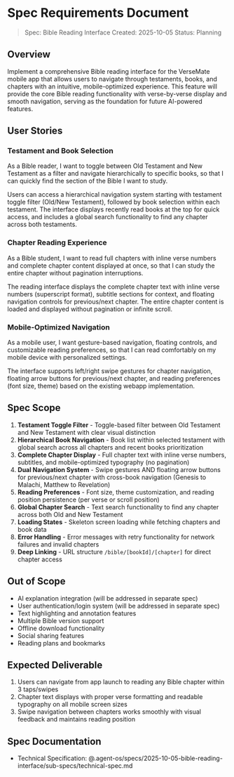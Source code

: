 # Spec Requirements Document

> Spec: Bible Reading Interface
> Created: 2025-10-05
> Status: Planning

## Overview

Implement a comprehensive Bible reading interface for the VerseMate mobile app that allows users to navigate through testaments, books, and chapters with an intuitive, mobile-optimized experience. This feature will provide the core Bible reading functionality with verse-by-verse display and smooth navigation, serving as the foundation for future AI-powered features.

## User Stories

### Testament and Book Selection

As a Bible reader, I want to toggle between Old Testament and New Testament as a filter and navigate hierarchically to specific books, so that I can quickly find the section of the Bible I want to study.

Users can access a hierarchical navigation system starting with testament toggle filter (Old/New Testament), followed by book selection within each testament. The interface displays recently read books at the top for quick access, and includes a global search functionality to find any chapter across both testaments.

### Chapter Reading Experience

As a Bible student, I want to read full chapters with inline verse numbers and complete chapter content displayed at once, so that I can study the entire chapter without pagination interruptions.

The reading interface displays the complete chapter text with inline verse numbers (superscript format), subtitle sections for context, and floating navigation controls for previous/next chapter. The entire chapter content is loaded and displayed without pagination or infinite scroll.

### Mobile-Optimized Navigation

As a mobile user, I want gesture-based navigation, floating controls, and customizable reading preferences, so that I can read comfortably on my mobile device with personalized settings.

The interface supports left/right swipe gestures for chapter navigation, floating arrow buttons for previous/next chapter, and reading preferences (font size, theme) based on the existing webapp implementation.

## Spec Scope

1. **Testament Toggle Filter** - Toggle-based filter between Old Testament and New Testament with clear visual distinction
2. **Hierarchical Book Navigation** - Book list within selected testament with global search across all chapters and recent books prioritization
3. **Complete Chapter Display** - Full chapter text with inline verse numbers, subtitles, and mobile-optimized typography (no pagination)
4. **Dual Navigation System** - Swipe gestures AND floating arrow buttons for previous/next chapter with cross-book navigation (Genesis to Malachi, Matthew to Revelation)
5. **Reading Preferences** - Font size, theme customization, and reading position persistence (per verse or scroll position)
6. **Global Chapter Search** - Text search functionality to find any chapter across both Old and New Testament
7. **Loading States** - Skeleton screen loading while fetching chapters and book data
8. **Error Handling** - Error messages with retry functionality for network failures and invalid chapters
9. **Deep Linking** - URL structure `/bible/[bookId]/[chapter]` for direct chapter access

## Out of Scope

- AI explanation integration (will be addressed in separate spec)
- User authentication/login system (will be addressed in separate spec)
- Text highlighting and annotation features
- Multiple Bible version support
- Offline download functionality
- Social sharing features
- Reading plans and bookmarks

## Expected Deliverable

1. Users can navigate from app launch to reading any Bible chapter within 3 taps/swipes
2. Chapter text displays with proper verse formatting and readable typography on all mobile screen sizes
3. Swipe navigation between chapters works smoothly with visual feedback and maintains reading position

## Spec Documentation

- Technical Specification: @.agent-os/specs/2025-10-05-bible-reading-interface/sub-specs/technical-spec.md